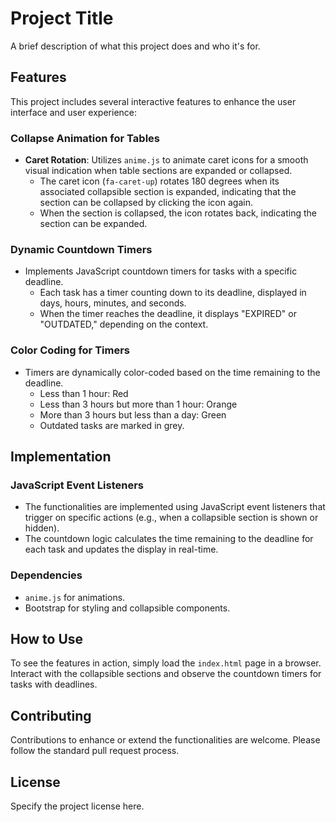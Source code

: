 # Project Title

A brief description of what this project does and who it's for.

## Features

This project includes several interactive features to enhance the user interface and user experience:

### Collapse Animation for Tables

- **Caret Rotation**: Utilizes `anime.js` to animate caret icons for a smooth visual indication when table sections are expanded or collapsed.
    - The caret icon (`fa-caret-up`) rotates 180 degrees when its associated collapsible section is expanded, indicating that the section can be collapsed by clicking the icon again.
    - When the section is collapsed, the icon rotates back, indicating the section can be expanded.

### Dynamic Countdown Timers

- Implements JavaScript countdown timers for tasks with a specific deadline.
    - Each task has a timer counting down to its deadline, displayed in days, hours, minutes, and seconds.
    - When the timer reaches the deadline, it displays "EXPIRED" or "OUTDATED," depending on the context.

### Color Coding for Timers

- Timers are dynamically color-coded based on the time remaining to the deadline.
    - Less than 1 hour: Red
    - Less than 3 hours but more than 1 hour: Orange
    - More than 3 hours but less than a day: Green
    - Outdated tasks are marked in grey.

## Implementation

### JavaScript Event Listeners

- The functionalities are implemented using JavaScript event listeners that trigger on specific actions (e.g., when a collapsible section is shown or hidden).
- The countdown logic calculates the time remaining to the deadline for each task and updates the display in real-time.

### Dependencies

- `anime.js` for animations.
- Bootstrap for styling and collapsible components.

## How to Use

To see the features in action, simply load the `index.html` page in a browser. Interact with the collapsible sections and observe the countdown timers for tasks with deadlines.

## Contributing

Contributions to enhance or extend the functionalities are welcome. Please follow the standard pull request process.

## License

Specify the project license here.
